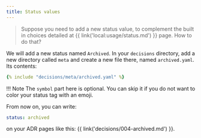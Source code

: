 ```yaml
---
title: Status values
---
```


> Suppose you need to add a new status value, to complement the built in choices detailed at {{ link('local:usage/status.md') }} page. How to do that?

We will add a new status named `Archived`. In your `decisions` directory, add a new directory called `meta` and create a new file there, named `archived.yaml`. Its contents:

```yaml
{% include "decisions/meta/archived.yaml" %}
```

!!! Note
    The `symbol` part here is optional. You can skip it if you do not want to color your status tag with an emoji.

From now on, you can write:

```yaml
status: archived
```

on your ADR pages like this: {{ link('decisions/004-archived.md') }}.
